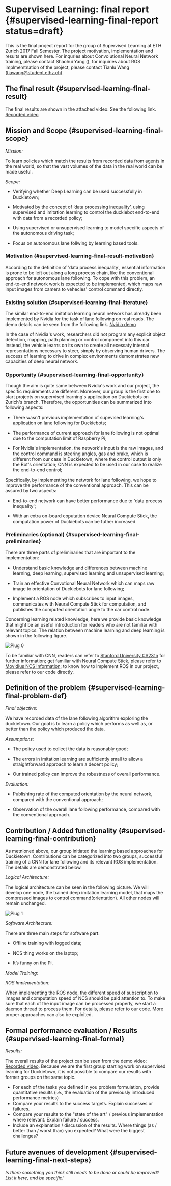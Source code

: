 #  Supervised Learning: final report {#supervised-learning-final-report status=draft}

This is the final project report for the group of Supervised Learning at ETH Zurich 2017 Fall Semester. The project motivation, implementation and results are shown here. For inquries about Convolutional Neural Network training, please contact Shaohui Yang (), for inquiries about ROS implmemtnation of the project, please contact Tianlu Wang (tiawang@student.ethz.ch).

## The final result {#supervised-learning-final-result}

The final results are shown in the attached video. See the following link. [Recorded video](https://youtu.be/FCP8Ndoxae0) 

## Mission and Scope {#supervised-learning-final-scope}

_Mission:_

To learn policies which match the results from recorded data from agents in the real world, so that the vast volumes of the data in the real world can be made useful.

_Scope:_

- Verifying whether Deep Learning can be used successfully in Duckietown;

- Motivated by the concept of ‘data processing inequality’, using supervised and imitation learning to control the duckiebot end-to-end with data from a recorded policy;

- Using supervised or unsupervised learning to model specific aspects of the autonomous driving task;
 
- Focus on autonomous lane follwing by learning based tools. 

### Motivation {#supervised-learning-final-result-motivation}

According to the definition of 'data process inequality', essential information is prone to be left out along a long process chain, like the conventional approach for autonomous lane following. To cope with this problem, an end-to-end network work is expected to be implemented, which maps raw input images from camera to vehecles' control command directly.

### Existing solution {#supervised-learning-final-literature}

The similar end-to-end imitation learning neural network has already been implemented by Nvidia for the task of lane following on real roads. The demo details can be seen from the following link. [Nvidia demo](https://youtu.be/-96BEoXJMs0)

In the case of Nvidia's work, researchers did not program any explicit object detection, mapping, path planning or control component into this car. Instead, the vehicle learns on its own to create all necessaty internal representations necessary to steer, simply by observing human drivers. The success of learning to drive in complex environments demomstrates new capacities of deep neural network.

### Opportunity {#supervised-learning-final-opportunity}

Though the aim is quite same between Nvidia's work and our project, the specific requirements are different. Moreover, our group is the first one to start projects on supervised learning's application on Duckiebots on Zurich's branch. Therefore, the opportunities can be summarized into following aspects:

- There wasn't previous implementation of supevised learning's application on lane following for Duckiebots;

- The performance of current approach for lane following is not optimal due to the computation limit of Raspberry Pi;

- For Nvidia's implementation, the network's input is the raw images, and the control command is steering angles, gas and brake, which is different from our case in Duckietown, where the control output is only the Bot's orientation; CNN is expected to be used in our case to realize the end-to-end control;

Specifically, by implementing the network for lane following, we hope to improve the performance of the conventional approach. This can be assured by two aspects: 

- End-to-end network can have better performance due to 'data process inequality';

- With an extra on-board coputation device Neural Compute Stick, the computation power of Duckiebots can be futher increased.

### Preliminaries (optional) {#supervised-learning-final-preliminaries}

There are three parts of preliminaries that are important to the implementation:

- Understand basic knowledge and differences between machine learning, deep learning, supervised learning and unsupervised learning;

- Train an effective Convotional Neural Network which can maps raw image to orientation of Duckiebots for lane following;

- Implement a ROS node which subscribes to input images, communicates with Neural Compute Stick for computation, and publishes the computed orientation angle to the car control node. 

Concerning learning related knowledge, here we provide basic knowledge that might be an useful introduction for readers who are not familiar with relevant topics. The relation between machine learning and deep learning is shown in the following figure.

![Plug 0](machine-deep.png)

To be familiar with CNN, readers can refer to [Stanford University CS231n](http://cs231n.stanford.edu/) for further information; get familiar with Neural Compute Stick, please refer to [Movidius NCS Information](https://developer.movidius.com/); to know how to implement ROS in our project, please refer to our code directly.

## Definition of the problem {#supervised-learning-final-problem-def}

_Final objective:_

We have recorded data of the lane following algorithm exploring the duckietown. Our goal is to learn a policy which performs as well as, or better than the policy which produced the data.

_Assumptions:_

- The policy used to collect the data is reasonably good;

- The errors in imitation learning are sufficiently small to allow a straightforward approach to learn a decent policy;

- Our trained policy can improve the robustness of overall performance. 

_Evaluation:_

- Publishing rate of the computed orientation by the neural network, compared with the conventional approach;

- Observation of the overall lane following performance, compared with the conventional approach.

## Contribution / Added functionality {#supervised-learning-final-contribution}

As metnioned above, our group initiated the learning based approaches for Duckietown. Contributions can be categorized into two groups, successful training of a CNN for lane following and  its relevant ROS implementation. The details are demonstrated below.

_Logical Architecture:_

The logical architecture can be seen in the following picture. We will develop one node, the trained deep imitation learning model, that maps the compressed images to control command(orientation). All other nodes will remain unchanged.

![Plug 1](intermediate_plug1.png)

_Software Architecture:_

There are three main steps for software part:

- Offline training with logged data;

- NCS thing works on the laptop; 

- It’s funny on the Pi.

_Model Training:_

_ROS Implementation:_

When implementing the ROS node, the different speed of subscription to images and computation speed of NCS should be paid attention to. To make sure that each of the input image can be processed properly, we start a daemon thread to process them. For details, please refer to our code. More proper approaches can also be exploited.

## Formal performance evaluation / Results {#supervised-learning-final-formal}

_Results:_

The overall results of the project can be seen from the demo video: [Recorded video](https://youtu.be/FCP8Ndoxae0). Because we are the first group starting work on supervised learning for Duckietown, it is not possible to compare our results with former groups on the same topic.

- For each of the tasks you defined in you problem formulation, provide quantitative results (i.e., the evaluation of the previously introduced performance metrics)
- Compare your results to the success targets. Explain successes or failures.
- Compare your results to the "state of the art" / previous implementation where relevant. Explain failure / success.
- Include an explanation / discussion of the results. Where things (as / better than / worst than) you expected? What were the biggest challenges?

## Future avenues of development {#supervised-learning-final-next-steps}

_Is there something you think still needs to be done or could be improved? List it here, and be specific!_
